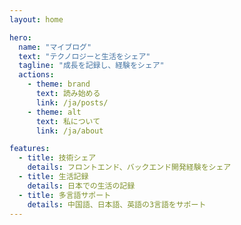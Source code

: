 ```yaml
---
layout: home

hero:
  name: "マイブログ"
  text: "テクノロジーと生活をシェア"
  tagline: "成長を記録し、経験をシェア"
  actions:
    - theme: brand
      text: 読み始める
      link: /ja/posts/
    - theme: alt
      text: 私について
      link: /ja/about

features:
  - title: 技術シェア
    details: フロントエンド、バックエンド開発経験をシェア
  - title: 生活記録
    details: 日本での生活の記録
  - title: 多言語サポート
    details: 中国語、日本語、英語の3言語をサポート
---
```

